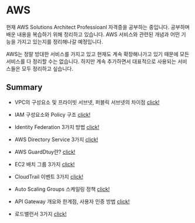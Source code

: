 # AWS

현재 AWS Solutions Architect Professioanl 자격증을 공부하는 중입니다. 공부하며 배운 내용을 복습하기 위해 정리하고 있습니다. AWS 서비스와 관련된 개념과 어떤 기능을 가지고 있는지를 정리해나갈 예정입니다.

AWS는 정말 방대한 서비스를 가지고 있고 현재도 계속 확장해나가고 있기 때문에 모든 서비스를 다 정리할 수는 없습니다. 하지만 계속 추가하면서 대표적으로 사용되는 서비스들은 모두 정리하고 싶습니다.

## Summary

- VPC의 구성요소 및 프라이빗 서브넷, 퍼블릭 서브넷의 차이점 [click!](https://github.com/Ohjiwoo-lab/TIL/blob/main/AWS/VPC_and_Subnet.md)

- IAM 구성요소와 Policy 구조 [click!](https://github.com/Ohjiwoo-lab/TIL/blob/main/AWS/IAM.md)

- Identity Federation 3가지 방법 [click!](https://github.com/Ohjiwoo-lab/TIL/blob/main/AWS/Identity_Federation.md)

- AWS Directory Service 3가지 [click!](https://github.com/Ohjiwoo-lab/TIL/blob/main/AWS/Directory_Services.md)

- AWS GuardDtuy란? [click!](https://github.com/Ohjiwoo-lab/TIL/blob/main/AWS/GuardDuty.md)

- EC2 배치 그룹 3가지 [click!](https://github.com/Ohjiwoo-lab/TIL/blob/main/AWS/EC2_Placement_Groups.md)

- CloudTrail 이벤트 3가지 [click!](https://github.com/Ohjiwoo-lab/TIL/blob/main/AWS/CloudTrail.md)

- Auto Scaling Groups 스케일링 정책 [click!](https://github.com/Ohjiwoo-lab/TIL/blob/main/AWS/Auto_Scaling_Groups.md)

- API Gateway 개요와 한계점, 사용자 인증 방법 [click!](https://github.com/Ohjiwoo-lab/TIL/blob/main/AWS/API_Gateway.md)

- 로드밸런서 3가지 [click!](https://github.com/Ohjiwoo-lab/TIL/blob/main/AWS/Load_Balancer.md)